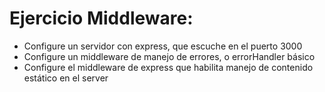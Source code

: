 # Ejercicio Middleware:
* Configure un servidor con express, que escuche en el puerto 3000
* Configure un middleware de manejo de errores, o errorHandler básico
* Configure el middleware de express que habilita manejo de contenido estático en el server


